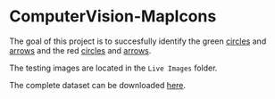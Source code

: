# ComputerVision-MapIcons

The goal of this project is to succesfully identify the green [circles](https://raw.githubusercontent.com/ThePieMonster/ComputerVision-MapIcons/main/Datasets/green-circle.png) and [arrows](https://raw.githubusercontent.com/ThePieMonster/ComputerVision-MapIcons/main/Datasets/green-arrow.png) and the red [circles](https://raw.githubusercontent.com/ThePieMonster/ComputerVision-MapIcons/main/Datasets/red-circle.png) and [arrows](https://raw.githubusercontent.com/ThePieMonster/ComputerVision-MapIcons/main/Datasets/red-arrow.png).

The testing images are located in the `Live Images` folder.

The complete dataset can be downloaded [here](https://drive.google.com/drive/folders/1qfyDpXsUuw788ZKrn_HygJfXtnGvyXAf?usp=sharing).
